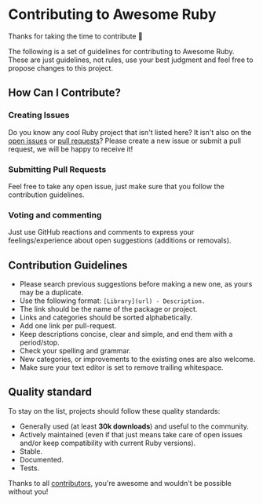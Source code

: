 # Contributing to Awesome Ruby

Thanks for taking the time to contribute 🤝

The following is a set of guidelines for contributing to Awesome Ruby. These are just guidelines, not rules, use your best judgment and feel free to propose changes to this project.

## How Can I Contribute?

### Creating Issues

Do you know any cool Ruby project that isn't listed here? It isn't also on the [open issues](https://github.com/markets/awesome-ruby/issues) or [pull requests](https://github.com/markets/awesome-ruby/pulls)?
Please create a new issue or submit a pull request, we will be happy to receive it!

### Submitting Pull Requests

Feel free to take any open issue, just make sure that you follow the contribution guidelines.

### Voting and commenting

Just use GitHub reactions and comments to express your feelings/experience about open suggestions (additions or removals).

## Contribution Guidelines

* Please search previous suggestions before making a new one, as yours may be a duplicate.
* Use the following format: `[Library](url) - Description.`
* The link should be the name of the package or project.
* Links and categories should be sorted alphabetically.
* Add one link per pull-request.
* Keep descriptions concise, clear and simple, and end them with a period/stop.
* Check your spelling and grammar.
* New categories, or improvements to the existing ones are also welcome.
* Make sure your text editor is set to remove trailing whitespace.

## Quality standard

To stay on the list, projects should follow these quality standards:

* Generally used (at least **30k downloads**) and useful to the community.
* Actively maintained (even if that just means take care of open issues and/or keep compatibility with current Ruby versions).
* Stable.
* Documented.
* Tests.

Thanks to all [contributors](https://github.com/markets/awesome-ruby/graphs/contributors), you're awesome and wouldn't be possible without you!
